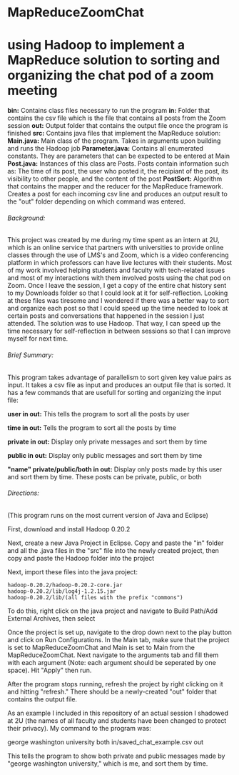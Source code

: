 # MapReduceZoomChat
# using Hadoop to implement a MapReduce solution to sorting and organizing the chat pod of a zoom meeting



**bin:** Contains class files necessary to run the program
**in:** Folder that contains the csv file which is the file that contains all posts from the Zoom session
**out:** Output folder that contains the output file once the program is finished
**src:** Contains java files that implement the MapReduce solution:
    **Main.java:** Main class of the program. Takes in arguments upon building and runs the Hadoop job
    **Parameter.java:** Contains all enumerated constants. They are parameters that can be expected to be entered at Main
    **Post.java:** Instances of this class are Posts. Posts contain information such as:
        The time of its post, the user who posted it, the recipiant of the post, its visibility to other people, and the content of the post
    **PostSort:** Algorithm that contains the mapper and the reducer for the MapReduce framework. Creates a post for each incoming csv line
        and produces an output result to the "out" folder depending on which command was entered.
        
       
###### Background: 

This project was created by me during my time spent as an intern at 2U, which is an online service that partners with universities
to provide online classes through the use of LMS's and Zoom, which is a video conferencing platform in which professors can have live lectures with
their students. Most of my work involved helping students and faculty with tech-related issues and most of my interactions with them involved posts
using the chat pod on Zoom. Once I leave the session, I get a copy of the entire chat history sent to my Downloads folder so that I could look at it
for self-reflection. Looking at these files was tiresome and I wondered if there was a better way to sort and organize each post so that I
could speed up the time needed to look at certain posts and conversations that happened in the session I just attended. The solution was to
use Hadoop. That way, I can speed up the time necessary for self-reflection in between sessions so that I can improve myself for next time.



###### Brief Summary:

This program takes advantage of parallelism to sort given key value pairs as input. It takes a csv file as input and produces an output file that
is sorted. It has a few commands that are usefull for sorting and organizing the input file:

**user in out:** This tells the program to sort all the posts by user

**time in out:** Tells the program to sort all the posts by time

**private in out:** Display only private messages and sort them by time

**public in out:** Display only public messages and sort them by time

**"name" private/public/both in out:** Display only posts made by this user and sort them by time. These posts can be private, public, or both



###### Directions:

(This program runs on the most current version of Java and Eclipse)

First, download and install Hadoop 0.20.2

Next, create a new Java Project in Eclipse. Copy and paste the "in" folder and all the .java files in the "src" file into the newly created project,
then copy and paste the Hadoop folder into the project

Next, import these files into the java project:

    hadoop-0.20.2/hadoop-0.20.2-core.jar
    hadoop-0.20.2/lib/log4j-1.2.15.jar
    hadoop-0.20.2/lib/(all files with the prefix "commons")
    
To do this, right click on the java project and navigate to Build Path/Add External Archives, then select

Once the project is set up, navigate to the drop down next to the play button and click on Run Configurations.
In the Main tab, make sure that the project is set to MapReduceZoomChat and Main is set to Main from the MapReduceZoomChat.
Next navigate to the arguments tab and fill them with each argument (Note: each argument should be seperated by one space).
Hit "Apply" then run.

After the program stops running, refresh the project by right clicking on it and hitting "refresh." There should be a newly-created "out"
folder that contains the output file.

As an example I included in this repository of an actual session I shadowed at 2U (the names of all faculty and students have been changed to protect their privacy).
My command to the program was:

george washington university both in/saved_chat_example.csv out

This tells the program to show both private and public messages made by "george washington university," which is me, and sort them by time.





